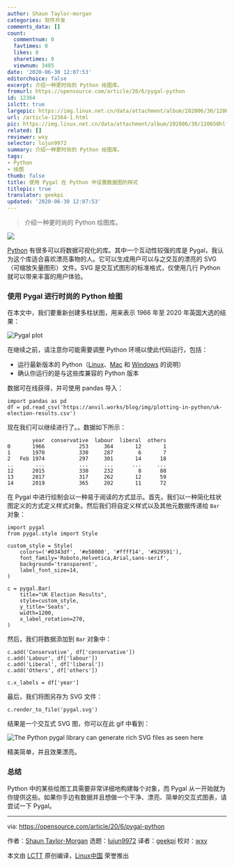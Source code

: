 ```yaml
---
author: Shaun Taylor-morgan
categories: 软件开发
comments_data: []
count:
  commentnum: 0
  favtimes: 0
  likes: 0
  sharetimes: 0
  viewnum: 3485
date: '2020-06-30 12:07:53'
editorchoice: false
excerpt: 介绍一种更时尚的 Python 绘图库。
fromurl: https://opensource.com/article/20/6/pygal-python
id: 12364
islctt: true
largepic: https://img.linux.net.cn/data/attachment/album/202006/30/120650hlf8lm0em3l1m8zd.jpg
url: /article-12364-1.html
pic: https://img.linux.net.cn/data/attachment/album/202006/30/120650hlf8lm0em3l1m8zd.jpg.thumb.jpg
related: []
reviewer: wxy
selector: lujun9972
summary: 介绍一种更时尚的 Python 绘图库。
tags:
- Python
- 绘图
thumb: false
title: 使用 Pygal 在 Python 中设置数据图的样式
titlepic: true
translator: geekpi
updated: '2020-06-30 12:07:53'
---
```



> 
> 介绍一种更时尚的 Python 绘图库。
> 
> 
> 


![](/data/attachment/album/202006/30/120650hlf8lm0em3l1m8zd.jpg)


[Python](https://opensource.com/article/20/4/plot-data-python) 有很多可以将数据可视化的库。其中一个互动性较强的库是 Pygal，我认为这个库适合喜欢漂亮事物的人。它可以生成用户可以与之交互的漂亮的 SVG（可缩放矢量图形）文件。SVG 是交互式图形的标准格式，仅使用几行 Python 就可以带来丰富的用户体验。


### 使用 Pygal 进行时尚的 Python 绘图


在本文中，我们要重新创建多柱状图，用来表示 1966 年至 2020 年英国大选的结果：


![Pygal plot](/data/attachment/album/202006/30/120757d0mm10o15vc3mx05.png "Pygal plot")


在继续之前，请注意你可能需要调整 Python 环境以使此代码运行，包括：


* 运行最新版本的 Python（[Linux](https://opensource.com/article/20/4/install-python-linux)、[Mac](https://opensource.com/article/19/5/python-3-default-mac) 和 [Windows](https://opensource.com/article/19/8/how-install-python-windows) 的说明）
* 确认你运行的是与这些库兼容的 Python 版本


数据可在线获得，并可使用 pandas 导入：



```
import pandas as pd
df = pd.read_csv('https://anvil.works/blog/img/plotting-in-python/uk-election-results.csv')

```

现在我们可以继续进行了。。数据如下所示：



```
        year  conservative  labour  liberal  others
0       1966           253     364       12       1
1       1970           330     287        6       7
2   Feb 1974           297     301       14      18
..       ...           ...     ...      ...     ...
12      2015           330     232        8      80
13      2017           317     262       12      59
14      2019           365     202       11      72

```

在 Pygal 中进行绘制会以一种易于阅读的方式显示。首先，我们以一种简化柱状图定义的方式定义样式对象。然后我们将自定义样式以及其他元数据传递给 `Bar` 对象：



```
import pygal
from pygal.style import Style

custom_style = Style(
    colors=('#0343df', '#e50000', '#ffff14', '#929591'),
    font_family='Roboto,Helvetica,Arial,sans-serif',
    background='transparent',
    label_font_size=14,
)

c = pygal.Bar(
    title="UK Election Results",
    style=custom_style,
    y_title='Seats',
    width=1200,
    x_label_rotation=270,
)

```

然后，我们将数据添加到 `Bar` 对象中：



```
c.add('Conservative', df['conservative'])
c.add('Labour', df['labour'])
c.add('Liberal', df['liberal'])
c.add('Others', df['others'])

c.x_labels = df['year']

```

最后，我们将图另存为 SVG 文件：



```
c.render_to_file('pygal.svg')

```

结果是一个交互式 SVG 图，你可以在此 gif 中看到：


![The Python pygal library can generate rich SVG files as seen here](/data/attachment/album/202006/30/120851h5a1f2jafj1ajfh6.gif "The Python pygal library can generate rich SVG files as seen here")


精美简单，并且效果漂亮。


### 总结


Python 中的某些绘图工具需要非常详细地构建每个对象，而 Pygal 从一开始就为你提供这些。如果你手边有数据并且想做一个干净、漂亮、简单的交互式图表，请尝试一下 Pygal。




---


via: <https://opensource.com/article/20/6/pygal-python>


作者：[Shaun Taylor-Morgan](https://opensource.com/users/shaun-taylor-morgan) 选题：[lujun9972](https://github.com/lujun9972) 译者：[geekpi](https://github.com/geekpi) 校对：[wxy](https://github.com/wxy)


本文由 [LCTT](https://github.com/LCTT/TranslateProject) 原创编译，[Linux中国](https://linux.cn/) 荣誉推出